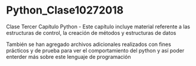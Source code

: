 # Python_Clase10272018
Clase Tercer Capítulo Python - Este capítulo incluye material referente a las estructuras de control, la creación de métodos y estructuras de datos

También se han agregado archivos adicionales realizados con fines prácticos y de prueba para ver el comportamiento del python y así poder enterder más sobre este lenguaje de programación
